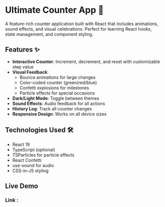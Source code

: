 # Ultimate Counter App 🚀

A feature-rich counter application built with React that includes animations, sound effects, and visual celebrations. Perfect for learning React hooks, state management, and component styling.

## Features ✨

- **Interactive Counter**: Increment, decrement, and reset with customizable step value
- **Visual Feedback**:
  - Bounce animations for large changes
  - Color-coded counter (green/red/blue)
  - Confetti explosions for milestones
  - Particle effects for special occasions
- **Dark/Light Mode**: Toggle between themes
- **Sound Effects**: Audio feedback for all actions
- **History Log**: Track all counter changes
- **Responsive Design**: Works on all device sizes

## Technologies Used 🛠️

- React 19
- TypeScript (optional)
- TSParticles for particle effects
- React Confetti
- use-sound for audio
- CSS-in-JS styling

## Live Demo
### Link : 